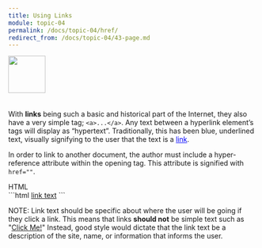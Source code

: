 ```yaml
---
title: Using Links
module: topic-04
permalink: /docs/topic-04/href/
redirect_from: /docs/topic-04/43-page.md
---
```


<img src="./../../../img/arrow-divider.svg" style="width: 75px; border: none; margin: 0px 0 20px 0" />

With **links** being such a basic and historical part of the Internet, they  also have a very simple tag; `<a>...</a>`. Any text between a hyperlink element’s tags will display as “hypertext”. Traditionally, this has been blue, underlined text, visually signifying to the user that the text is a <a href="#" style="color: blue; text-decoration: underline">link</a>.

In order to link to another document, the author must include a hyper-reference attribute within the opening tag. This attribute is signified with `href=""`.

<div id="code-heading">HTML</div>
```html
<a href="URL">link text</a>
```

<span class="label label-info">NOTE:</span> Link text should be specific about where the user will be going if they click a link. This means that links **should not** be simple text such as "[Click Me!](#)" Instead, good style would dictate that the link text be a description of the site, name, or information that informs the user.


<div class="codepen-embed">
  <p data-height="200" data-theme-id="30567" data-slug-hash="aLWJpd" data-default-tab="html,result" data-user="Media-Ed-Online" data-embed-version="2" data-pen-title="Topic-05: Links" class="codepen"></p>
</div>
